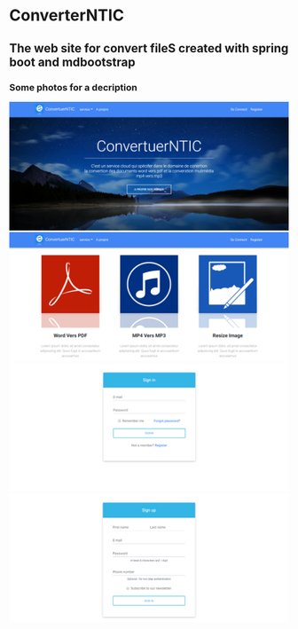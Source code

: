 # ConverterNTIC
## The web site for convert fileS created with spring boot and mdbootstrap
### Some photos for a decription
![Alt text](./img/siteImages/01.PNG?raw=true "Index page")
![Alt text](./img/siteImages/02.PNG?raw=true "Index page")
![Alt text](./img/siteImages/03.PNG?raw=true "Index page")
![Alt text](./img/siteImages/04.PNG?raw=true "Index page")

